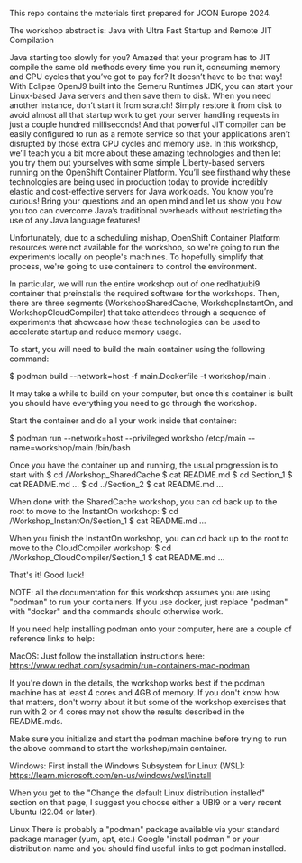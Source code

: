 This repo contains the materials first prepared for JCON Europe 2024.

The workshop abstract is:
Java with Ultra Fast Startup and Remote JIT Compilation

Java starting too slowly for you? Amazed that your program has to JIT compile
the same old methods every time you run it, consuming memory and CPU cycles
that you’ve got to pay for? It doesn’t have to be that way! With Eclipse OpenJ9
built into the Semeru Runtimes JDK, you can start your Linux-based Java servers
and then save them to disk. When you need another instance, don’t start it from
scratch! Simply restore it from disk to avoid almost all that startup work to get
your server handling requests in just a couple hundred milliseconds! And that
powerful JIT compiler can be easily configured to run as a remote service so that
your applications aren’t disrupted by those extra CPU cycles and memory use. In
this workshop, we’ll teach you a bit more about these amazing technologies and
then let you try them out yourselves with some simple Liberty-based servers running
on the OpenShift Container Platform. You’ll see firsthand why these technologies
are being used in production today to provide incredibly elastic and cost-effective
servers for Java workloads. You know you’re curious! Bring your questions and an
open mind and let us show you how you too can overcome Java’s traditional overheads
without restricting the use of any Java language features!


Unfortunately, due to a scheduling mishap, OpenShift Container Platform resources
were not available for the workshop, so we're going to run the experiments
locally on people's machines. To hopefully simplify that process, we're going to
use containers to control the environment.

In particular, we will run the entire workshop out of one redhat/ubi9 container
that preinstalls the required software for the workshops. Then, there are three
segments (WorkshopSharedCache, WorkshopInstantOn, and WorkshopCloudCompiler)
that take attendees through a sequence of experiments that showcase how these
technologies can be used to accelerate startup and reduce memory usage.

To start, you will need to build the main container using the following command:

$ podman build --network=host -f main.Dockerfile -t workshop/main .

It may take a while to build on your computer, but once this container is built
you should have everything you need to go through the workshop.

Start the container and do all your work inside that container:

$ podman run --network=host --privileged worksho /etcp/main --name=workshop/main /bin/bash

Once you have the container up and running, the usual progression is to start with
$ cd /Workshop_SharedCache
$ cat README.md
$ cd Section_1
$ cat README.md
...
$ cd ../Section_2
$ cat README.md
...

When done with the SharedCache workshop, you can cd back up to the root to move to
the InstantOn workshop:
$ cd /Workshop_InstantOn/Section_1
$ cat README.md
...

When you finish the InstantOn workshop, you can cd back up to the root to move to
the CloudCompiler workshop:
$ cd /Workshop_CloudCompiler/Section_1
$ cat README.md
...

That's it! Good luck!


NOTE: all the documentation for this workshop assumes you are using "podman" to
run your containers. If you use docker, just replace "podman" with "docker" and
the commands should otherwise work.

If you need help installing podman onto your computer, here are a couple of reference
links to help:

MacOS:
Just follow the installation instructions here:
https://www.redhat.com/sysadmin/run-containers-mac-podman

If you're down in the details, the workshop works best if the podman machine has at
least 4 cores and 4GB of memory. If you don't know how that matters, don't worry about
it but some of the workshop exercises that run with 2 or 4 cores may not show the
results described in the README.mds.

Make sure you initialize and start the podman machine before trying to run the above
command to start the workshop/main container.

Windows:
First install the Windows Subsystem for Linux (WSL):
https://learn.microsoft.com/en-us/windows/wsl/install

When you get to the "Change the default Linux distribution installed" section on that page,
I suggest you choose either a UBI9 or a very recent Ubuntu (22.04 or later).

Linux
There is probably a "podman" package available via your standard package manager (yum, apt, etc.)
Google "install podman <package manager name>" or your distribution name and you should find
useful links to get podman installed.
